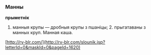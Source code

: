 ### Манны
**прыметнік**

1. манныя крупы — дробныя крупы з пшаніцы; 2. прыгатаваны з манных круп. Манная каша.

<a rel="author">[http://rv-blr.com/](http://rv-blr.com/slounik.jsp?letterId=0&maskId=0&pageId=1620)</a>

